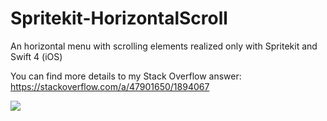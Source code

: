 # Spritekit-HorizontalScroll
An horizontal menu with scrolling elements realized only with Spritekit and Swift 4 (iOS)

You can find more details to my Stack Overflow answer: https://stackoverflow.com/a/47901650/1894067

![](https://i.stack.imgur.com/LdFlK.gif)
